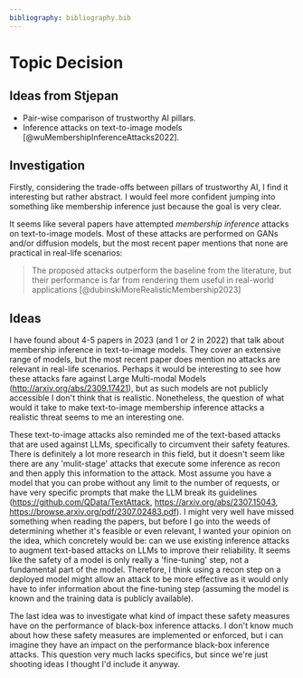```yaml
---
bibliography: bibliography.bib
---
```


# Topic Decision

## Ideas from Stjepan

- Pair-wise comparison of trustworthy AI pillars.
- Inference attacks on text-to-image models [@wuMembershipInferenceAttacks2022].

## Investigation

Firstly, considering the trade-offs between pillars of trustworthy AI, I find it
interesting but rather abstract. I would feel more confident jumping into
something like membership inference just because the goal is very clear.

It seems like several papers have attempted _membership inference_ attacks on
text-to-image models. Most of these attacks are performed on GANs and/or
diffusion models, but the most recent paper mentions that none are practical
in real-life scenarios:

> The proposed attacks outperform the baseline from the literature, but their
> performance is far from rendering them useful in real-world applications
> [@dubinskiMoreRealisticMembership2023]

## Ideas

I have found about 4-5 papers in 2023 (and 1 or 2 in 2022) that talk about
membership inference in text-to-image models. They cover an extensive range of
models, but the most recent paper does mention no attacks are relevant in
real-life scenarios. Perhaps it would be interesting to see how these attacks
fare against Large Multi-modal Models (<http://arxiv.org/abs/2309.17421>), but as
such models are not publicly accessible I don't think that is realistic.
Nonetheless, the question of what would it take to make text-to-image membership
inference attacks a realistic threat seems to me an interesting one.

These text-to-image attacks also reminded me of the text-based attacks that are
used against LLMs, specifically to circumvent their safety features. There is
definitely a lot more research in this field, but it doesn't seem like there are
any 'mulit-stage' attacks that execute some inference as recon and then apply
this information to the attack. Most assume you have a model that you can probe
without any limit to the number of requests, or have very specific prompts that
make the LLM break its guidelines (<https://github.com/QData/TextAttack>,
<https://arxiv.org/abs/2307.15043>, <https://browse.arxiv.org/pdf/2307.02483.pdf>).
I might very well have missed something when reading the papers, but before I go
into the weeds of determining whether it's feasible or even relevant, I wanted
your opinion on the idea, which concretely would be: can we use existing
inference attacks to augment text-based attacks on LLMs to improve their
reliability. It seems like the safety of a model is only really a 'fine-tuning'
step, not a fundamental part of the model. Therefore, I think using a recon step
on a deployed model might allow an attack to be more effective as it would only
have to infer information about the fine-tuning step (assuming the model is
known and the training data is publicly available).

The last idea was to investigate what kind of impact these safety measures have
on the performance of black-box inference attacks. I don't know much about how
these safety measures are implemented or enforced, but i can imagine they have
an impact on the performance black-box inference attacks. This question very
much lacks specifics, but since we're just shooting ideas I thought I'd include
it anyway.

